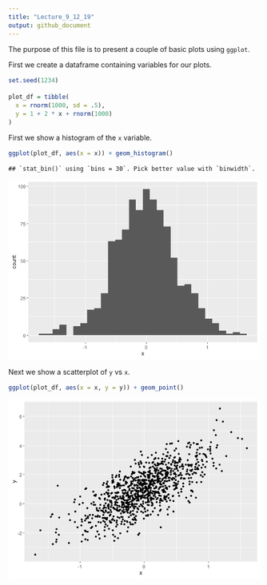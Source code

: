 ```yaml
---
title: "Lecture_9_12_19"
output: github_document
---
```




The purpose of this file is to present a couple of basic plots using `ggplot`.

First we create a dataframe containing variables for our plots.


```r
set.seed(1234)

plot_df = tibble(
  x = rnorm(1000, sd = .5),
  y = 1 + 2 * x + rnorm(1000)
)
```

First we show a histogram of the `x` variable.


```r
ggplot(plot_df, aes(x = x)) + geom_histogram()
```

```
## `stat_bin()` using `bins = 30`. Pick better value with `binwidth`.
```

![](20190912_Class-file-for-Github-upload_files/figure-gfm/x_hist-1.png)<!-- -->

Next we show a scatterplot of `y` vs `x`. 


```r
ggplot(plot_df, aes(x = x, y = y)) + geom_point()
```

![](20190912_Class-file-for-Github-upload_files/figure-gfm/yx_scatter-1.png)<!-- -->
